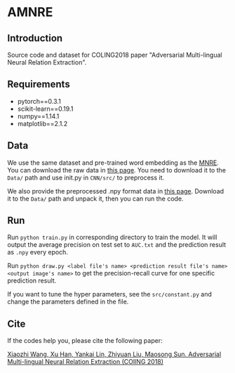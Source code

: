 # AMNRE

## Introduction

Source code and dataset for COLING2018 paper "Adversarial Multi-lingual Neural Relation Extraction".

## Requirements

- pytorch==0.3.1
- scikit-learn==0.19.1
- numpy==1.14.1
- matplotlib==2.1.2

## Data

We use the same dataset and pre-trained word embedding as the [MNRE](https://github.com/thunlp/MNRE). You can download the raw data in [this page](https://cloud.tsinghua.edu.cn/f/7dbd74f9e9bc45ffb5f9/?dl=1). You need to download it to the `Data/` path and use init.py in `CNN/src/` to preprocess it.

We also provide the preprocessed .npy format data in [this page](https://cloud.tsinghua.edu.cn/f/193ba7015c4047d6868a/?dl=1). Download it to the `Data/` path and unpack it, then you can run the code.

## Run

Run `python train.py` in corresponding directory to train the model. It will output the average precision on test set to `AUC.txt` and the prediction result as `.npy` every epoch.

Run `python draw.py <label file's name> <prediction result file's name> <output image's name>` to get the precision-recall curve for one specific prediction result.

If you want to tune the hyper parameters, see the `src/constant.py` and change the parameters defined in the file.

## Cite

If the codes help you, please cite the following paper:

[Xiaozhi Wang, Xu Han, Yankai Lin, Zhiyuan Liu, Maosong Sun. Adversarial Multi-lingual Neural Relation Extraction (COlING 2018)](http://aclweb.org/anthology/C18-1099)
